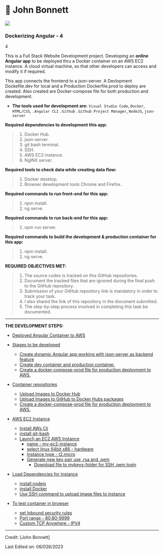 # 🤵 John Bonnett

<p align="center">

![](https://camo.githubusercontent.com/992babdffd8c74a1502de375fbdf7e4d54773242/68747470733a2f2f6d656469612e67697068792e636f6d2f6d656469612f53576f536b4e36447854737a71494b4571762f67697068792e676966)

### Dockerizing Angular - 4
 4

This is a Full Stack Website Development project. Developing an **online Angular app** to be deployed thru a Docker container on an AWS EC2 instance. A cloud virtual machine, so that other developers can access and modify it if required.

This app connects the frontend to a json-server. A Devlopment Dockefile.dev for local and a Production Dockerfile.prod to deploy are created. Also created are Docker-compose file for both production and development.

- **The tools used for development are:** ```Visual Studio Code```, ```Docker```, ```HTML/CSS```, ```.Angular CLI``` ```.Github``` ```.Github Project Manager```, ```NodeJS```, ```json-server```


**Required dependencies to development this app:**

  > 1. Docker Hub.
  > 2. json-server.
  > 3. git bash terminal.
  > 4. SSH.
  > 5. AWS EC2 instance.
  > 6. NgINX server.
  
  **Required tools to check data while creating data flow:**
  
  > 1. Docker desktop.
  > 2. Browser development tools Chrome and Firefox.

**Required commands to run front-end for this app:**

  > 1. npm install.
  > 2. ng serve.
  
  **Required commands to run back-end for this app:**

  > 1. npm run server.

  **Required commands to build the development & production container for this app:**

  > 1. npm install.
  > 2. ng serve.

**REQUIRED OBJECTIVES MET:**

  > 1. The source codes is tracked on this GitHub repositories.
  > 2. Document the tracked files that are ignored during the final push to the GitHub repository.
  > 3.  Submission of your GitHub repository link is mandatory in order to track your task.
  > 4. I also shared the link of this repository in the document submitted.
  > 5.  The step-by-step process involved in completing this task be documented.

---
**THE DEVELOPMENT STEPS:**

- [Deployed Angular Container to AWS ](#markdown)
- [Stages to be developed](#markdown-syntax-extensions)
  - [Create dynamic Angular app working with json-server as backend feature ](#markdown-extended-mde)
  - [Create dev container and production container.](#markdown-extended-mde) 
  - [Create a docker-compose-prod file for production deployment to AWS.](#markdown-extended-mde)
- [Container repositories](#markdown-syntax-extensions)
  - [Upload Images to Docker Hub ](#markdown-extended-mde)
  - [Upload Images to GitHub to Docker Hubs packages](#markdown-extended-mde) 
  - [Create a docker-compose-prod file for production deployment to AWS.](#markdown-extended-mde)
- [AWS EC2 Instance](#markdown-syntax-extensions)
   - [Install AWs Cli](#markdown-extended-mde)
  - [install git-bash](#markdown-extended-mde) 
  - [Launch an EC2 AWS Instance](#markdown-extended-mde)
    - [name - my-ec2-instance](#markdown-extended-mde)
     - [select linux 64bit x86 - hardware](#markdown-extended-mde)
      - [Instance type - t2.micro](#markdown-extended-mde)
      - [Generate new key pair use .rsa and .pem](#markdown-extended-mde)
         - [Download  file to mykeys-folder for SSH .pem login](#markdown-extended-mde)
- [Load Dependencies for instance](#markdown-syntax-extensions)
  - [install nodejs ](#markdown-extended-mde)
  - [install Docker](#markdown-extended-mde)
  - [Use SSH command to upload image files to instance](#markdown-extended-mde) 

- [To test container in browser](#markdown-syntax-extensions)
  - [set Inbound security rules](#markdown-extended-mde)
  - [Port range - 80:80-9999](#markdown-extended-mde)
  - [Custom TCP Anywhere - IPV4](#markdown-extended-mde)   
  
---

Credit: [John Bonnett]

Last Edited on: 06/026/2023

